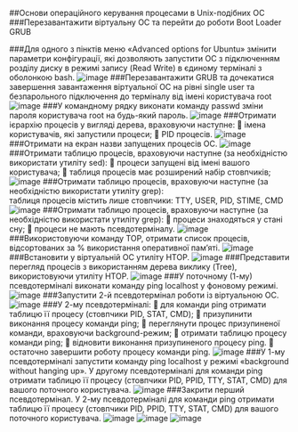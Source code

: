 ##Основи операційного керування процесами в Unix-подібних ОС
###Перезавантажити віртуальну ОС та перейти до роботи Boot Loader GRUB

###Для одного з пінктів меню «Advanced options for Ubuntu» змінити параметри конфігурації, які дозволяють запустити ОС з підключенням розділу диску в режимі запису (Read Write) в єдиному терміналі з оболонкою bash.
![image](https://github.com/oleksandrblazhko/ai-216-chajka/blob/Laboratory-work-6/Laboratory-work-6/2.2.1.jpg)
###Перезавантажити GRUB та дочекатися завершення завантаження віртуальної ОС на рівні single user та безпарольного підключення до терміналу від імені користувача root 
![image](https://github.com/oleksandrblazhko/ai-216-chajka/blob/Laboratory-work-6/Laboratory-work-6/2.2.2.jpg)
###У командному рядку виконати команду passwd зміни пароля користувача root на будь-який пароль. 
![image](https://github.com/oleksandrblazhko/ai-216-chajka/blob/Laboratory-work-6/Laboratory-work-6/2.2.3.jpg)
###Отримати ієрархію процесів у вигляді дерева, враховуючи наступне: 
	імена користувачів, які запустили процеси; 
	PID процесів. 
![image](https://github.com/oleksandrblazhko/ai-216-chajka/blob/Laboratory-work-6/Laboratory-work-6/2.2.4.jpg)
###Отримати на екран назви запущених процесів ОС.
![image](https://github.com/oleksandrblazhko/ai-216-chajka/blob/Laboratory-work-6/Laboratory-work-6/2.3.1.jpg)
###Отримати таблицю процесів, враховуючи наступне (за необхідністю використати утиліту sed): 
	процеси запущені від імені вашого користувача; 
	таблиця процесів має розширений набір стовпчиків;
![image](https://github.com/oleksandrblazhko/ai-216-chajka/blob/Laboratory-work-6/Laboratory-work-6/2.3.2.jpg)
###Отримати таблицю процесів, враховуючи наступне (за необхідністю використати утиліту grep):  
таблиця процесів містить лише стовпчики: TTY, USER, PID, STIME, CMD
![image](https://github.com/oleksandrblazhko/ai-216-chajka/blob/Laboratory-work-6/Laboratory-work-6/2.3.3.jpg)
###Отримати таблицю процесів, враховуючи наступне (за необхідністю 
використати утиліту grep): 
	процеси знаходяться у стані сну; 
	процеси не мають псевдотерміналу. 
![image](https://github.com/oleksandrblazhko/ai-216-chajka/blob/Laboratory-work-6/Laboratory-work-6/2.3.4.jpg)
###Використовуючи команду TOP, отримати список процесів, відсортованих за % використання оперативної пам’яті.
![image](https://github.com/oleksandrblazhko/ai-216-chajka/blob/Laboratory-work-6/Laboratory-work-6/2.3.5.jpg)
###Встановити у віртуальній ОС утиліту HTOP.
![image](https://github.com/oleksandrblazhko/ai-216-chajka/blob/Laboratory-work-6/Laboratory-work-6/2.3.6.jpg)
###Представити перегляд процесів з використанням дерева виклику (Tree), використовуючи утиліту HTOP.
![image](https://github.com/oleksandrblazhko/ai-216-chajka/blob/Laboratory-work-6/Laboratory-work-6/2.3.7.jpg)
###У поточному (1-му) псевдотерміналі виконати команду ping localhost у фоновому режимі.
![image](https://github.com/oleksandrblazhko/ai-216-chajka/blob/Laboratory-work-6/Laboratory-work-6/2.3.8.jpg)
###Запустити 2-й псевдотермінал роботи із віртуальною ОС.
![image](https://github.com/oleksandrblazhko/ai-216-chajka/blob/Laboratory-work-6/Laboratory-work-6/2.4.1.jpg)
###У 2-му псевдотерміналі: 
	для команди ping отримати таблицю її процесу (стовпчики PID, STAT, CMD); 
	призупинити виконання процесу команди ping; 
	переглянути процес призупиненої команди, враховуючи background-режим; 
	отримати таблицю процесу команди ping; 
	відновити виконання призупиненого процесу ping. 
	остаточно завершити роботу процесу команди ping. 
![image](https://github.com/oleksandrblazhko/ai-216-chajka/blob/Laboratory-work-6/Laboratory-work-6/2.4.2.jpg)
###У 1-му псевдотерміналі запустити команду ping localhost у режимі «background without hanging up». 
У другому псевдотерміналі для команди ping отримати таблицю її процесу (стовпчики PID, PPID, TTY, STAT, CMD) для вашого поточного користувача. 
![image](https://github.com/oleksandrblazhko/ai-216-chajka/blob/Laboratory-work-6/Laboratory-work-6/2.4.3.1.jpg)
###Закрити перший псевдотермінал. 
У 2-му псевдотерміналі для команди ping отримати таблицю її процесу (стовпчики PID, PPID, TTY, STAT, CMD) для вашого поточного користувача. 
![image](https://github.com/oleksandrblazhko/ai-216-chajka/blob/Laboratory-work-6/Laboratory-work-6/2.4.3.2.jpg)
![image](https://github.com/oleksandrblazhko/ai-216-chajka/blob/Laboratory-work-6/Laboratory-work-6/2.4.4.jpg)
![image](https://github.com/oleksandrblazhko/ai-216-chajka/blob/Laboratory-work-6/Laboratory-work-6/2.4.5.jpg)
